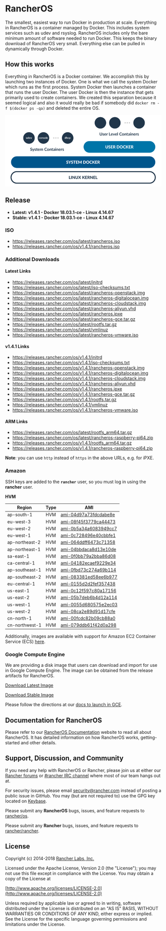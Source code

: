 # RancherOS

The smallest, easiest way to run Docker in production at scale.  Everything in RancherOS is a container managed by Docker.  This includes system services such as udev and rsyslog.  RancherOS includes only the bare minimum amount of software needed to run Docker.  This keeps the binary download of RancherOS very small.  Everything else can be pulled in dynamically through Docker.

## How this works

Everything in RancherOS is a Docker container.  We accomplish this by launching two instances of
Docker.  One is what we call the system Docker which runs as the first process.  System Docker then launches
a container that runs the user Docker.  The user Docker is then the instance that gets primarily
used to create containers.  We created this separation because it seemed logical and also
it would really be bad if somebody did `docker rm -f $(docker ps -qa)` and deleted the entire OS.

![How it works](./rancheros.png "How it works")

## Release

- **Latest: v1.4.1 - Docker 18.03.1-ce - Linux 4.14.67**
- **Stable: v1.4.1 - Docker 18.03.1-ce - Linux 4.14.67**

### ISO

- https://releases.rancher.com/os/latest/rancheros.iso
- https://releases.rancher.com/os/v1.4.1/rancheros.iso

### Additional Downloads

#### Latest Links

* https://releases.rancher.com/os/latest/initrd
* https://releases.rancher.com/os/latest/iso-checksums.txt
* https://releases.rancher.com/os/latest/rancheros-openstack.img
* https://releases.rancher.com/os/latest/rancheros-digitalocean.img
* https://releases.rancher.com/os/latest/rancheros-cloudstack.img
* https://releases.rancher.com/os/latest/rancheros-aliyun.vhd
* https://releases.rancher.com/os/latest/rancheros.ipxe
* https://releases.rancher.com/os/latest/rancheros-gce.tar.gz
* https://releases.rancher.com/os/latest/rootfs.tar.gz
* https://releases.rancher.com/os/latest/vmlinuz
* https://releases.rancher.com/os/latest/rancheros-vmware.iso

#### v1.4.1 Links

* https://releases.rancher.com/os/v1.4.1/initrd
* https://releases.rancher.com/os/v1.4.1/iso-checksums.txt
* https://releases.rancher.com/os/v1.4.1/rancheros-openstack.img
* https://releases.rancher.com/os/v1.4.1/rancheros-digitalocean.img
* https://releases.rancher.com/os/v1.4.1/rancheros-cloudstack.img
* https://releases.rancher.com/os/v1.4.1/rancheros-aliyun.vhd
* https://releases.rancher.com/os/v1.4.1/rancheros.ipxe
* https://releases.rancher.com/os/v1.4.1/rancheros-gce.tar.gz
* https://releases.rancher.com/os/v1.4.1/rootfs.tar.gz
* https://releases.rancher.com/os/v1.4.1/vmlinuz
* https://releases.rancher.com/os/v1.4.1/rancheros-vmware.iso

#### ARM Links

* https://releases.rancher.com/os/latest/rootfs_arm64.tar.gz
* https://releases.rancher.com/os/latest/rancheros-raspberry-pi64.zip
* https://releases.rancher.com/os/v1.4.1/rootfs_arm64.tar.gz
* https://releases.rancher.com/os/v1.4.1/rancheros-raspberry-pi64.zip

**Note**: you can use `http` instead of `https` in the above URLs, e.g. for iPXE.

### Amazon

SSH keys are added to the **`rancher`** user, so you must log in using the **rancher** user.

**HVM**

Region | Type | AMI
-------|------|------
ap-south-1 | HVM | [ami-04d97a73fdcdabe8e](https://ap-south-1.console.aws.amazon.com/ec2/home?region=ap-south-1#launchInstanceWizard:ami=ami-04d97a73fdcdabe8e)
eu-west-3 | HVM | [ami-08f45f3779ca44473](https://eu-west-3.console.aws.amazon.com/ec2/home?region=eu-west-3#launchInstanceWizard:ami=ami-08f45f3779ca44473)
eu-west-2 | HVM | [ami-0b5a34a6083949cc7](https://eu-west-2.console.aws.amazon.com/ec2/home?region=eu-west-2#launchInstanceWizard:ami=ami-0b5a34a6083949cc7)
eu-west-1 | HVM | [ami-0c728496e40cbbfe1](https://eu-west-1.console.aws.amazon.com/ec2/home?region=eu-west-1#launchInstanceWizard:ami=ami-0c728496e40cbbfe1)
ap-northeast-2 | HVM | [ami-064ddff6473c71358](https://ap-northeast-2.console.aws.amazon.com/ec2/home?region=ap-northeast-2#launchInstanceWizard:ami=ami-064ddff6473c71358)
ap-northeast-1 | HVM | [ami-04bbdaca8d13e10de](https://ap-northeast-1.console.aws.amazon.com/ec2/home?region=ap-northeast-1#launchInstanceWizard:ami=ami-04bbdaca8d13e10de)
sa-east-1 | HVM | [ami-0f0bb79a2bba86d08](https://sa-east-1.console.aws.amazon.com/ec2/home?region=sa-east-1#launchInstanceWizard:ami=ami-0f0bb79a2bba86d08)
ca-central-1 | HVM | [ami-04182ecaef9229e34](https://ca-central-1.console.aws.amazon.com/ec2/home?region=ca-central-1#launchInstanceWizard:ami=ami-04182ecaef9229e34)
ap-southeast-1 | HVM | [ami-0fbd73c274a69b114](https://ap-southeast-1.console.aws.amazon.com/ec2/home?region=ap-southeast-1#launchInstanceWizard:ami=ami-0fbd73c274a69b114)
ap-southeast-2 | HVM | [ami-083381ed58ee6b977](https://ap-southeast-2.console.aws.amazon.com/ec2/home?region=ap-southeast-2#launchInstanceWizard:ami=ami-083381ed58ee6b977)
eu-central-1 | HVM | [ami-0155d2d2fef357438](https://eu-central-1.console.aws.amazon.com/ec2/home?region=eu-central-1#launchInstanceWizard:ami=ami-0155d2d2fef357438)
us-east-1 | HVM | [ami-0c12f597c80a17156](https://us-east-1.console.aws.amazon.com/ec2/home?region=us-east-1#launchInstanceWizard:ami=ami-0c12f597c80a17156)
us-east-2 | HVM | [ami-05b7deb6b4d12a114](https://us-east-2.console.aws.amazon.com/ec2/home?region=us-east-2#launchInstanceWizard:ami=ami-05b7deb6b4d12a114)
us-west-1 | HVM | [ami-0055d680575e2ec03](https://us-west-1.console.aws.amazon.com/ec2/home?region=us-west-1#launchInstanceWizard:ami=ami-0055d680575e2ec03)
us-west-2 | HVM | [ami-08ca2e89d91d17cfe](https://us-west-2.console.aws.amazon.com/ec2/home?region=us-west-2#launchInstanceWizard:ami=ami-08ca2e89d91d17cfe)
cn-north-1 | HVM | [ami-00fcdc82b09cb88a0](https://cn-north-1.console.amazonaws.cn/ec2/home?region=cn-north-1#launchInstanceWizard:ami=ami-00fcdc82b09cb88a0)
cn-northwest-1 | HVM | [ami-079ddb61f42d0a298](https://cn-northwest-1.console.amazonaws.cn/ec2/home?region=cn-northwest-1#launchInstanceWizard:ami=ami-079ddb61f42d0a298)

Additionally, images are available with support for Amazon EC2 Container Service (ECS) [here](https://rancher.com/docs/os/v1.x/en/installation/amazon-ecs/#amazon-ecs-enabled-amis).

### Google Compute Engine

We are providing a disk image that users can download and import for use in Google Compute Engine. The image can be obtained from the release artifacts for RancherOS.

[Download Latest Image](https://releases.rancher.com/os/latest/rancheros-gce.tar.gz)

[Download Stable Image](https://releases.rancher.com/os/v1.4.1/rancheros-gce.tar.gz)

Please follow the directions at our [docs to launch in GCE](https://rancher.com/docs/os/v1.x/en/installation/running-rancheros/cloud/gce/).

## Documentation for RancherOS

Please refer to our [RancherOS Documentation](https://rancher.com/docs/os/v1.x/en/) website to read all about RancherOS. It has detailed information on how RancherOS works, getting-started and other details.

## Support, Discussion, and Community
If you need any help with RancherOS or Rancher, please join us at either our [Rancher forums](http://forums.rancher.com) or [#rancher IRC channel](http://webchat.freenode.net/?channels=rancher) where most of our team hangs out at.

For security issues, please email security@rancher.com instead of posting a public issue in GitHub.  You may (but are not required to) use the GPG key located on [Keybase](https://keybase.io/rancher).


Please submit any **RancherOS** bugs, issues, and feature requests to [rancher/os](//github.com/rancher/os/issues).

Please submit any **Rancher** bugs, issues, and feature requests to [rancher/rancher](//github.com/rancher/rancher/issues).

## License

Copyright (c) 2014-2018 [Rancher Labs, Inc.](http://rancher.com)

Licensed under the Apache License, Version 2.0 (the "License");
you may not use this file except in compliance with the License.
You may obtain a copy of the License at

[http://www.apache.org/licenses/LICENSE-2.0](http://www.apache.org/licenses/LICENSE-2.0)

Unless required by applicable law or agreed to in writing, software
distributed under the License is distributed on an "AS IS" BASIS,
WITHOUT WARRANTIES OR CONDITIONS OF ANY KIND, either express or implied.
See the License for the specific language governing permissions and
limitations under the License.
